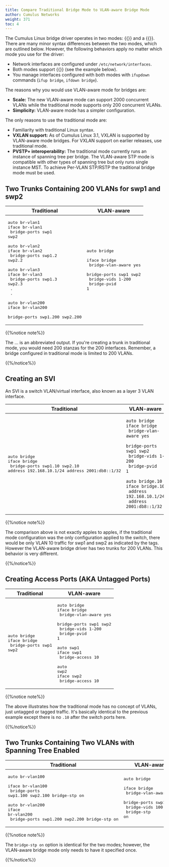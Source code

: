```yaml
---
title: Compare Traditional Bridge Mode to VLAN-aware Bridge Mode
author: Cumulus Networks
weight: 371
toc: 4
---
```


The Cumulus Linux bridge driver operates in two modes:
{{<exlink url="https://docs.cumulusnetworks.com/cumulus-linux/Layer-2/Ethernet-Bridging-VLANs/VLAN-aware-Bridge-Mode/" text="VLAN-aware">}} and a {{<exlink url="https://docs.cumulusnetworks.com/cumulus-linux/Layer-2/Ethernet-Bridging-VLANs/Traditional-Bridge-Mode/" text="traditional Linux mode">}}. There are many minor syntax differences between the two modes, which are outlined below. However, the following behaviors apply no matter which mode you use for the driver:

- Network interfaces are configured under `/etc/network/interfaces`.
- Both modes support {{<exlink url="https://docs.cumulusnetworks.com/cumulus-linux/Layer-2/Spanning-Tree-and-Rapid-Spanning-Tree/" text="Spanning Tree Protocol">}} (see the example below).
- You manage interfaces configured with both modes with `ifupdown` commands (`ifup bridge`, `ifdown bridge`).

The reasons why you would use VLAN-aware mode for bridges are:

- **Scale:** The new VLAN-aware mode can support 2000 concurrent VLANs
    while the traditional mode supports only 200 concurrent VLANs.
- **Simplicity:** VLAN-aware mode has a simpler configuration.

The only reasons to use the traditional mode are:

- Familiarity with traditional Linux syntax.
- **VXLAN support:** As of Cumulus Linux 3.1, VXLAN is supported by
    VLAN-aware mode bridges. For VXLAN support on earlier releases, use
    traditional mode.
- **PVSTP+ interoperability:** The traditional mode currently runs an
    instance of spanning tree per bridge. The VLAN-aware STP mode is
    compatible with other types of spanning tree but only runs single
    instance MST. To achieve Per-VLAN STP/RSTP the traditional bridge
    mode must be used.

## Two Trunks Containing 200 VLANs for swp1 and swp2

| Traditional | VLAN-aware |
| ----------- | ---------- |
| <pre>auto br-vlan1<br>iface br-vlan1<br>  bridge-ports swp1 swp2<br><br>auto br-vlan2<br>iface br-vlan2<br>  bridge-ports swp1.2 swp2.2<br><br>auto br-vlan3<br>iface br-vlan3<br>  bridge-ports swp1.3 swp2.3<br> .<br> .<br><br>auto br-vlan200<br>iface br-vlan200<br>  bridge-ports swp1.200 swp2.200</pre> | <pre>auto bridge<br><br>iface bridge<br>  bridge-vlan-aware yes<br>  bridge-ports swp1 swp2<br>  bridge-vids 1-200<br>  bridge-pvid 1</pre> |

{{%notice note%}}

The \... is an abbreviated output. If you're creating a trunk in traditional mode, you would need 200 stanzas for the 200 interfaces. Remember, a bridge configured in traditional mode is limited to 200 VLANs.

{{%/notice%}}

## Creating an SVI

An SVI is a switch VLAN/virtual interface, also known as a layer 3 VLAN interface.

| Traditional | VLAN-aware |
| ----------- | ---------- |
| <pre>auto bridge<br>iface bridge<br>  bridge-ports swp1.10 swp2.10 address 192.168.10.1/24 address 2001:db8::1/32</pre> | <pre><code>auto bridge<br>iface bridge<br>  bridge-vlan-aware yes<br>  bridge-ports swp1 swp2<br>  bridge-vids 1-200<br>  bridge-pvid 1<br><br>auto bridge.10<br>iface bridge.10<br>  address 192.168.10.1/24<br>  address 2001:db8::1/32</pre> |

{{%notice note%}}

The comparison above is not exactly apples to apples, if the traditional mode configuration was the only configuration applied to the switch, there would be only VLAN 10 traffic for swp1 and swp2 as indicated by the tags. However the VLAN-aware bridge driver has two trunks for 200 VLANs. This behavior is very different.

{{%/notice%}}

## Creating Access Ports (AKA Untagged Ports)

| Traditional | VLAN-aware |
| ----------- | ---------- |
| <pre>auto bridge<br>iface bridge<br>  bridge-ports swp1 swp2</pre> |  <pre>auto bridge<br>iface bridge<br>  bridge-vlan-aware yes<br>  bridge-ports swp1 swp2<br>  bridge-vids 1-200<br>  bridge-pvid 1<br><br>auto swp1<br>iface swp1<br>  bridge-access 10<br><br>auto swp2<br>iface swp2<br>  bridge-access 10</pre> |

{{%notice note%}}

The above illustrates how the traditional mode has no concept of VLANs, just untagged or tagged traffic. It\'s basically identical to the previous example except there is no `.10` after the switch ports here.

{{%/notice%}}

## Two Trunks Containing Two VLANs with Spanning Tree Enabled

| Traditional | VLAN-aware |
| ----------- | ---------- |
| <pre>auto br-vlan100<br><br>iface br-vlan100<br>    bridge-ports swp1.100 swp2.100 bridge-stp on<br><br>auto br-vlan200<br>iface br-vlan200<br>    bridge-ports swp1.200 swp2.200 bridge-stp on</pre> | <pre>auto bridge<br><br>iface bridge<br>    bridge-vlan-aware yes<br>    bridge-ports swp1 swp2<br>    bridge-vids 100 200<br>    bridge-stp on</pre> |

{{%notice note%}}

The `bridge-stp on` option is identical for the two modes; however, the VLAN-aware bridge mode only needs to have it specified once.

{{%/notice%}}
